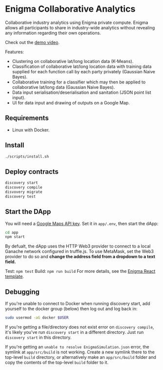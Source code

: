 # Enigma Collaborative Analytics

Collaborative industry analytics using Enigma private compute. Enigma allows all participants to share in industry-wide analytics without revealing any information regarding their own operations.

Check out the [demo video](https://www.youtube.com/watch?v=qO5UgooB2do).

Features:

- Clustering on collaborative lat/long location data (K-Means).
- Classification of collaborative lat/long location data with training data supplied for each function call by each party privately (Gaussian Naive Bayes).
- Collaborative training for a classifier which may then be applied to collaborative lat/long data (Gaussian Naive Bayes).
- Data input serialisation/deserialisation and sanitation (JSON point list input).
- UI for data input and drawing of outputs on a Google Map.

## Requirements

- Linux with Docker.

## Install

```sh
./scripts/install.sh
```

## Deploy contracts

```sh
discovery start
discovery compile
disvovery migrate
discovery test
```

## Start the DApp

You will need a [Google Maps API key](https://developers.google.com/maps/documentation/javascript/get-api-key). Set it in `app/.env`, then start the dApp:

```sh
cd app
npm start
```

By defualt, the dApp uses the HTTP Web3 provider to connect to a local Ganache network configured in truffle.js. To use MetaMask, set the Web3 provider to do so and **change the address field from a dropdown to a text field.**

Test: `npm test`
Build: `npm run build`
For more details, see the [Enigma React template](https://github.com/enigmampc/discovery-template-dapp).

## Debugging

If you're unable to connect to Docker when running discovery start, add yourself to the docker group (below) then log out and log back in:

```sh
sudo usermod -aG docker $USER
```

If you're getting a file/directory does not exist error on `discovery compile`, it's likely you've run `discovery start` in a different directory. Just run `discovery start` in this directory.

If you're getting an `unable to resolve EnigmaSimulation.json` error, the symlink at `app/src/build` is not working. Create a new symlink there to the top-level `build` directory, or alternatively make an `app/src/build` folder and copy the contents of the top-level `build` folder to it.
